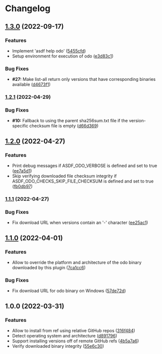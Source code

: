 # Changelog

## [1.3.0](https://github.com/rm3l/asdf-odo/compare/v1.2.1...v1.3.0) (2022-09-17)


### Features

* Implement 'asdf help odo' ([5455cfd](https://github.com/rm3l/asdf-odo/commit/5455cfd351a0170f9d3575b67e51d511b7a3c8a8))
* Setup environment for execution of odo ([e3d83c1](https://github.com/rm3l/asdf-odo/commit/e3d83c1dc049abaab5032d1169521d3f4d8ef5f3))


### Bug Fixes

* **#27:** Make list-all return only versions that have corresponding binaries available ([d4673f1](https://github.com/rm3l/asdf-odo/commit/d4673f18bba6c483e077b1bd37c38bf2d493c5f1))

### [1.2.1](https://github.com/rm3l/asdf-odo/compare/v1.2.0...v1.2.1) (2022-04-29)


### Bug Fixes

* **#10:** Fallback to using the parent sha256sum.txt file if the version-specific checksum file is empty ([d66d369](https://github.com/rm3l/asdf-odo/commit/d66d36918cc735e3099d179a4293dd403f469b96))

## [1.2.0](https://github.com/rm3l/asdf-odo/compare/v1.1.1...v1.2.0) (2022-04-27)


### Features

* Print debug messages if ASDF_ODO_VERBOSE is defined and set to true ([ee7a5d1](https://github.com/rm3l/asdf-odo/commit/ee7a5d17a3ea3f04bad6ff57fb1a307da1bfec00))
* Skip verifying downloaded file checksum integrity if ASDF_ODO_CHECKS_SKIP_FILE_CHECKSUM is defined and set to true ([fb0db97](https://github.com/rm3l/asdf-odo/commit/fb0db97935639586c7454a6c2e50dc984292cfed))

### [1.1.1](https://github.com/rm3l/asdf-odo/compare/v1.1.0...v1.1.1) (2022-04-27)


### Bug Fixes

* Fix download URL when versions contain an '-' character ([ee25ac1](https://github.com/rm3l/asdf-odo/commit/ee25ac122a38dd9c17f92462c0501b21a2c8d606))

## [1.1.0](https://www.github.com/rm3l/asdf-odo/compare/v1.0.0...v1.1.0) (2022-04-01)


### Features

* Allow to override the platform and architecture of the odo binary downloaded by this plugin ([7ca1cc6](https://www.github.com/rm3l/asdf-odo/commit/7ca1cc6ee00a5a43581ed55d00d484f6c6c03b02))


### Bug Fixes

* Fix download URL for odo binary on Windows ([57de72d](https://www.github.com/rm3l/asdf-odo/commit/57de72d2cc5021884ba6ee6dd7ca6ea1bfddbfcc))

## 1.0.0 (2022-03-31)


### Features

* Allow to install from ref using relative GitHub repos ([316f484](https://www.github.com/rm3l/asdf-odo/commit/316f48449b45c8c6e54516c86b46970ef862cb9e))
* Detect operating system and architecture ([d891796](https://www.github.com/rm3l/asdf-odo/commit/d891796514a2767d3cfec85bdb46d17b842fad82))
* Support installing versions off of remote GitHub refs ([4b5a7a6](https://www.github.com/rm3l/asdf-odo/commit/4b5a7a64bf743c8877ab3e07388a97d11e1cbf7e))
* Verify downloaded binary integrity ([55e6c30](https://www.github.com/rm3l/asdf-odo/commit/55e6c30056bfc2af17c87e1e7735f5be3d4d02c5))
